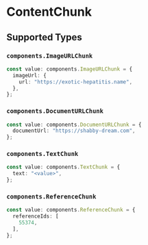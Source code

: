 # ContentChunk


## Supported Types

### `components.ImageURLChunk`

```typescript
const value: components.ImageURLChunk = {
  imageUrl: {
    url: "https://exotic-hepatitis.name",
  },
};
```

### `components.DocumentURLChunk`

```typescript
const value: components.DocumentURLChunk = {
  documentUrl: "https://shabby-dream.com",
};
```

### `components.TextChunk`

```typescript
const value: components.TextChunk = {
  text: "<value>",
};
```

### `components.ReferenceChunk`

```typescript
const value: components.ReferenceChunk = {
  referenceIds: [
    55374,
  ],
};
```

